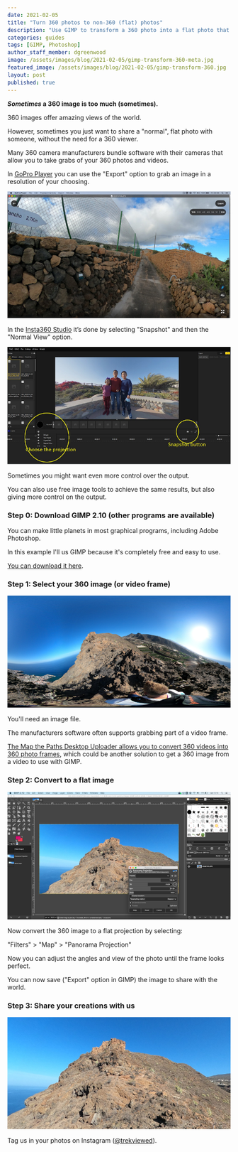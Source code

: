 ```yaml
---
date: 2021-02-05
title: "Turn 360 photos to non-360 (flat) photos"
description: "Use GIMP to transform a 360 photo into a flat photo that looks perfect, and is easy to share."
categories: guides
tags: [GIMP, Photoshop]
author_staff_member: dgreenwood
image: /assets/images/blog/2021-02-05/gimp-transform-360-meta.jpg
featured_image: /assets/images/blog/2021-02-05/gimp-transform-360.jpg
layout: post
published: true
---
```


**_Sometimes_ a 360 image is too much (sometimes).**

360 images offer amazing views of the world.

However, sometimes you just want to share a "normal", flat photo with someone, without the need for a 360 viewer.

Many 360 camera manufacturers bundle software with their cameras that allow you to take grabs of your 360 photos and videos.

In [GoPro Player](https://community.gopro.com/t5/en/GoPro-Player/ta-p/413305) you can use the "Export" option to grab an image in a resolution of your choosing.

<img class="img-fluid" src="/assets/images/blog/2021-02-05/gopro-player-export.jpeg" alt="GoPro Player Export" title="GoPro Player Export" />

In the [Insta360 Studio](https://www.insta360.com/download) it’s done by selecting "Snapshot" and then the "Normal View" option.

<img class="img-fluid" src="/assets/images/blog/2021-02-05/insta360-studio-snapshot.jpg" alt="Insta360 Studio Snapshot" title="Insta360 Studio Snapshot" />

Sometimes you might want even more control over the output.

You can also use free image tools to achieve the same results, but also giving more control on the output.

### Step 0: Download GIMP 2.10 (other programs are available)

You can make little planets in most graphical programs, including Adobe Photoshop.

In this example I'll us GIMP because it's completely free and easy to use.

[You can download it here](https://www.gimp.org/).

### Step 1: Select your 360 image (or video frame)

<img class="img-fluid" src="/assets/images/blog/2021-02-05/ESLG004-GSAE7093-sm.JPG
" alt="Trek View 360 photo" title="Trek View 360 photo" />

You'll need an image file. 

The manufacturers software often supports grabbing part of a video frame.

[The Map the Paths Desktop Uploader allows you to convert 360 videos into 360 photo frames](https://www.mapthepaths.com/uploader), which could be another solution to get a 360 image from a video to use with GIMP.

### Step 2: Convert to a flat image

<img class="img-fluid" src="/assets/images/blog/2021-02-05/gimp-transform-360.jpg
" alt="GIMP transform 360" title="GIMP transform 360" />

Now convert the 360 image to a flat projection by selecting:

"Filters" > "Map" > "Panorama Projection"

Now you can adjust the angles and view of the photo until the frame looks perfect.

You can now save ("Export" option in GIMP) the image to share with the world.

### Step 3: Share your creations with us

<img class="img-fluid" src="/assets/images/blog/2021-02-05/ESLG004-GSAE7093-final.JPG" alt="Trek View flat photo" title="Trek View flat photo" />

Tag us in your photos on Instagram ([@trekviewed](https://www.instagram.com/trekviewed/)).